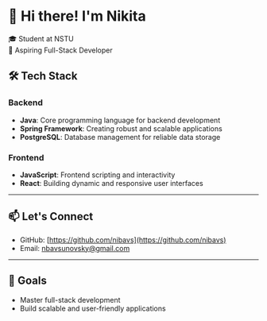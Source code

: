 # 👋 Hi there! I'm Nikita
🎓 Student at NSTU  
🌟 Aspiring Full-Stack Developer  


## 🛠️ Tech Stack
### Backend
- **Java**: Core programming language for backend development  
- **Spring Framework**: Creating robust and scalable applications  
- **PostgreSQL**: Database management for reliable data storage  

### Frontend
- **JavaScript**: Frontend scripting and interactivity  
- **React**: Building dynamic and responsive user interfaces  

---

## 📫 Let's Connect
- GitHub: [https://github.com/nibavs](https://github.com/nibavs) 
- Email: [nbavsunovsky@gmail.com](nbavsunovsky@gmail.com)

---

## 🌱 Goals
- Master full-stack development  
- Build scalable and user-friendly applications  
